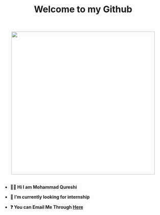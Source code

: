 <h1 align="center"><b>Welcome to my Github </h1>
  <br/>  
    <br/>  

<div align="center">

<img src="https://github-readme-stats.vercel.app/api?username=ms-q-14&count_private=true&theme=chartreuse-dark&show_icons=true" width="450"/>

  
</div>

  <br/>  
  
- 👋🏻 Hi I am Mohammad Qureshi 

- 🔭 I’m currently looking for internship

- ❓ You can Email Me Through [Here](mohammad.s.qureshi14@gmail.com)







